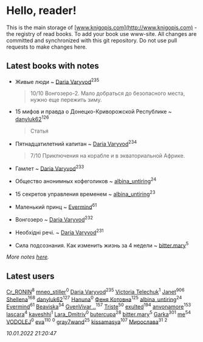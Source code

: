# Hello, reader!
This is the main storage of [www.knigopis.com](http://www.knigopis.com) - the registry of read books.
To add your book use www-site. All changes are committed and synchronized with this git repository.
Do not use pull requests to make changes here.


## Latest books with notes
* Живые люди ~ [Daria Varyvod](users/829/829893410524253-facebook)<sup>235</sup>
    > 10/10 Вонгозеро-2. Мало добраться до безопасного места, нужно еще пережить зиму.

* 15 мифов и правда о Донецко-Криворожской Республике ~ [danyluk62](users/374/374149854-vkontakte)<sup>126</sup>
    > Статья

* Пятнадцатилетний капитан ~ [Daria Varyvod](users/829/829893410524253-facebook)<sup>234</sup>
    > 7/10 Приключения на корабле и в экваториальной Африке.

* Гамлет ~ [Daria Varyvod](users/829/829893410524253-facebook)<sup>233</sup>

* Общество анонимных кофеголиков ~ [albina_untiring](users/257/2579695-vkontakte)<sup>24</sup>

* 15 секретов управления временем ~ [albina_untiring](users/257/2579695-vkontakte)<sup>23</sup>

* Маленький принц ~ [Evermind](users/302/302928912-vkontakte)<sup>61</sup>

* Вонгозеро ~ [Daria Varyvod](users/829/829893410524253-facebook)<sup>232</sup>

* Необхідні речі. ~ [Daria Varyvod](users/829/829893410524253-facebook)<sup>231</sup>

* Сила подсознания. Как изменить жизнь за 4 недели ~ [bitter.mary](users/108/108890810412612634449-google)<sup>5</sup>


_More notes [here](latest_books_with_notes.md)._


## Latest users
[Cr_RONIN](users/112/112090473416384685204-google)<sup>8</sup> 
[mneo_stiller](users/301/301206266-vkontakte)<sup>0</sup> 
[Daria Varyvod](users/829/829893410524253-facebook)<sup>235</sup> 
[Victoria Telechuk](users/117/117396356938980769291-google)<sup>1</sup> 
[Janet](users/108/108113656204404967440-google)<sup>906</sup> 
[Shellena](users/134/13413591548892934957-mailru)<sup>168</sup> 
[danyluk62](users/374/374149854-vkontakte)<sup>127</sup> 
[Hanuna](users/115/115534016831115941868-google)<sup>0</sup> 
[Феня Котовна](users/109/109746193906459706720-google)<sup>125</sup> 
[albina_untiring](users/257/2579695-vkontakte)<sup>24</sup> 
[Evermind](users/302/302928912-vkontakte)<sup>61</sup> 
[Beaviska](users/102/10202544960024508-facebook)<sup>54</sup> 
[GvenVivar ..](users/158/158266434925901-facebook)<sup>157</sup> 
[Triste](users/517/5175580462988229760-mailru)<sup>50</sup> 
[exulted](users/100/100599204551896265722-google)<sup>194</sup> 
[anvonamore](users/595/5957175-vkontakte)<sup>153</sup> 
[lascara](users/243/2434302110035411-facebook)<sup>4</sup> 
[kaveshhi](users/854/854259041-yandex)<sup>1</sup> 
[Lara_Dmitriv](users/100/100083934374435157506-google)<sup>0</sup> 
[butercupa](users/193/193697993-vkontakte)<sup>28</sup> 
[bitter.mary](users/108/108890810412612634449-google)<sup>5</sup> 
[Garka](users/115/115753719718250012620-google)<sup>301</sup> 
[me](users/381/381417697-yandex)<sup>54</sup> 
[VODOLEJ](users/472/4722569524524943-facebook)<sup>0</sup> 
[eva](users/111/111656270551033014778-google)<sup>110</sup> 
[](users/110/110586684065969128396-google)<sup>0</sup> 
[gray7wand](users/110/110080946273609412257-google)<sup>25</sup> 
[kissamasya](users/684/68439978-vkontakte)<sup>107</sup> 
[Мирослава](users/106/106107989792957993574-google)<sup>31</sup> 
[](users/101/101368518035734751027-google)<sup>2</sup> 


_10.01.2022 21:20:47_
